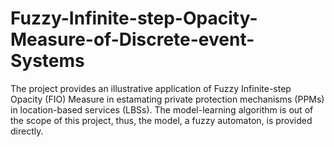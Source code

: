 # Fuzzy-Infinite-step-Opacity-Measure-of-Discrete-event-Systems

The project provides an illustrative application of Fuzzy Infinite-step Opacity (FIO) Measure in estamating private protection mechanisms (PPMs) in location-based services (LBSs). The model-learning algorithm is out of the scope of this project, thus, the model, a fuzzy automaton, is provided directly.
